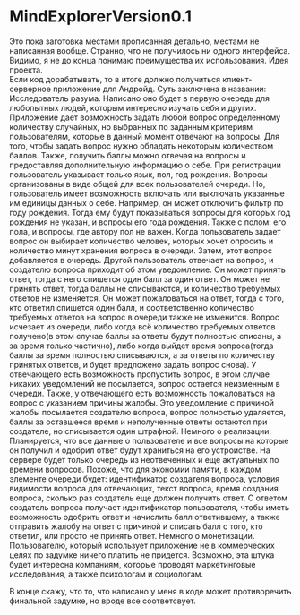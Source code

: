 # MindExplorerVersion0.1
Это пока заготовка местами прописанная детально, местами не написанная вообще. Странно, что не получилось ни одного интерфейса.
Видимо, я не до конца понимаю преимущества их использования.
Идея проекта.
<br>
Если код дорабатывать, то в итоге должно получиться клиент-серверное приложение для Андройд.
Суть заключена в названии: Исследователь разума. Написано оно будет в первую очередь для любопытных людей, которым интересно изучать себя
и других. Приложение дает возможность задать любой вопрос определенному количеству случайных, но выбранных по заданным критериям
пользователям, которые в данный момент отвечают на вопросы.
Для того, чтобы задать вопрос нужно обладать некоторым количеством баллов.
Также, получить баллы можно отвечая на вопросы и предоставляя дополнительную информацию о себе. При регистрации пользователь указывает
только язык, пол, год рождения. Вопросы организованы в виде общей для всех пользователей очереди. Но, пользователь имеет возможность
включать или выключать указанные им единицы данных о себе. Например, он может отключить фильтр по году рождения. Тогда ему будут
показываться вопросы для которых год рождения не указан, и вопросы его года рождения. Также с полом: его пола, и вопросы, где автору 
пол не важен. 
Когда пользователь задает вопрос он выбирает количество человек, которых хочет опросить и количество минут хранения вопроса в очереди.
Затем, этот вопрос добавляется в очередь. Другой пользователь отвечает на вопрос, и создателю вопроса приходит об этом уведомление.
Он может принять ответ, тогда с него спишется один балл за один ответ. Он может не принять ответ, тогда баллы не списываются, 
и количество требуемых ответов не изменяется. Он может пожаловаться на ответ, тогда с того, кто ответил спишется один балл, и
соответственно количество требуемых ответов на вопрос в очереди также не изменится. Вопрос исчезает из очереди, либо когда всё количество
требуемых ответов получено(в этом случае баллы за ответы будут полностью списаны, а за время только частично),
либо когда выйдет время вопроса(тогда баллы за время полностью списываются, а за ответы по количеству принятых ответов, и будет предложено 
задать вопрос снова).
У отвечающего есть возможность пропустить вопрос, в этом случае никаких уведомлений не посылается, вопрос остается неизменным в очереди.
Также, у отвечающего есть возможность пожаловаться на вопрос с указанием причины жалобы. Это уведомление с причиной жалобы 
посылается создателю вопроса, вопрос полностью удаляется, баллы за оставшееся время и неполученные ответы остаются при создателе,
но списывается один штрафной.
Немного о реализации.
Планируется, что все данные о пользователе и все вопросы на которые он получил и одобрил ответ будут
храниться на его устроистве.
На сервере будет только очередь из неотвеченных и еще актуальных по времени вопросов. Похоже, что для экономии памяти, в каждом элементе
очереди будет: идентификатор создателя вопроса, условия видимости вопроса для отвечающих, текст вопроса, время создания вопроса, сколько
раз создатель еще должен получить ответ. С ответом создатель вопроса получает идентификатор пользователя, чтобы иметь возможность одобрить 
ответ и начислить балл ответившему, а также отправить жалобу на ответ с причиной и списать балл с того, кто ответил, или просто не принять
ответ.
Немного о монетизации.
Пользователю, который использует приложение не в коммерческих целях по задумке ничего платить не придется.
Возможно, эта штука будет интересна компаниям, которые проводят маркетинговые исследования, а также психологам и социологам.

В конце скажу, что то, что написано у меня в коде может противоречить финальной задумке, но вроде все соответсвует.



